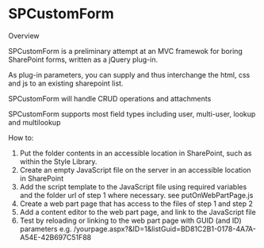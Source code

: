 # SPCustomForm

Overview

SPCustomForm is a preliminary attempt at an MVC framewok for boring SharePoint forms, written as a jQuery plug-in.

As plug-in parameters, you can supply and thus interchange the html, css and js to an existing sharepoint list.

SPCustomForm will handle CRUD operations and attachments

SPCustomForm supports most field types including user, multi-user, lookup and multilookup


How to:
1. Put the folder contents in an accessible location in SharePoint, such as within the Style Library.
2. Create an empty JavaScript file on the server in an accessible location in SharePoint
3. Add the script template to the JavaScript file using required variables and the folder url of step 1 where necessary. see putOnWebPartPage.js
4. Create a web part page that has access to the files of step 1 and step 2
5. Add a content editor to the web part page, and link to the JavaScript file
6. Test by reloading or linking to the web part page with GUID (and ID) parameters e.g. /yourpage.aspx?&ID=1&listGuid=BD81C2B1-0178-4A7A-A54E-42B697C51F88
